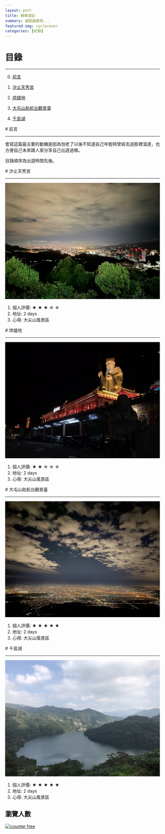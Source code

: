 ```yaml
---
layout: post
title: 騎車遊記
summary: 越跑越愛呀...
featured-img: cyclecover
categories: [紀錄]
---
```


# 目錄

***

0. [前言](#前言)

1. [汐止天秀宮](#汐止天秀宮)

2. [烘爐地](#烘爐地)

3. [大屯山助航台觀景臺](#大屯山助航台觀景臺)

4. [千島湖](#千島湖)


<a name="前言"/>
# 前言

***

會寫這篇最主要的動機是因為怕老了以後不知道自己年輕時曾經去過那裡溜達，也方便自己未來跟人家分享自己出遊過哪。

目錄順序為出遊時間先後。

<a name="汐止天秀宮"/>
# 汐止天秀宮

***

![image](https://raw.githubusercontent.com/poi0905/blog/master/assets/img/posts/cycle1.jpg)

1. 個人評價: ★ ★ ★ ☆ ☆
2. 地址: 2 days
3. 心得: 大尖山風景區


<a name="烘爐地"/>
# 烘爐地

***

![image](https://raw.githubusercontent.com/poi0905/blog/master/assets/img/posts/cycle2.jpg)

1. 個人評價: ★ ★ ☆ ☆ ☆
2. 地址: 2 days
3. 心得: 大尖山風景區

<a name="大屯山助航台觀景臺"/>
# 大屯山助航台觀景臺

***

![image](https://raw.githubusercontent.com/poi0905/blog/master/assets/img/posts/cycle3.jpg)

1. 個人評價: ★ ★ ★ ★ ★
2. 地址: 2 days
3. 心得: 大尖山風景區

<a name="千島湖"/>
# 千島湖

***

![image](https://raw.githubusercontent.com/poi0905/blog/master/assets/img/posts/cycle4.jpg)

1. 個人評價: ★ ★ ★ ★ ★
2. 地址: 2 days
3. 心得: 大尖山風景區

## 瀏覽人數
<!-- hitwebcounter Code START -->
<a href="https://www.hitwebcounter.com" target="_blank">
<img src="https://hitwebcounter.com/counter/counter.php?page=7548933&style=0006&nbdigits=5&type=page&initCount=0" title="Web Counter" Alt="counter free"   border="0" >
</a>                                      
